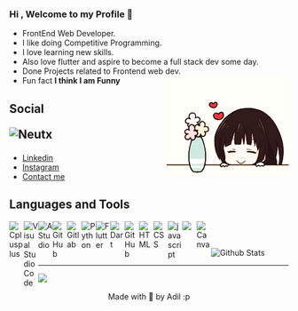 ### Hi , Welcome to my Profile 👋

- FrontEnd Web Developer.
- I like doing Competitive Programming.
- I love learning new skills.
- Also love flutter and aspire to become a full stack dev some day.
- Done Projects related to Frontend web dev.
- Fun fact **I think I am Funny**
<img src = "https://raw.githubusercontent.com/Neutx/Neutx/main/chitanda.gif"  align = "right"> </img>

## Social <p> <img src="https://komarev.com/ghpvc/?username=Neutx&label=Profile%20views&color=0e75b6&style=flat" alt="Neutx" /> </p>
- [Linkedin](https://www.linkedin.com/in/adilparwez28/)
- [Instagram](https://www.instagram.com/adil_parwez_28/)
- [Contact me](mailto:dlprwz@gmail.com?subject=Hey%20Adil&body=Hi%20there)


## Languages and Tools



<img align="left" alt="Cplusplus" width="26px" src="https://cdn.jsdelivr.net/gh/devicons/devicon/icons/cplusplus/cplusplus-original.svg" />

<img align="left" alt="Visual Studio Code" width="26px" src="https://cdn.jsdelivr.net/gh/devicons/devicon/icons/vscode/vscode-original.svg" />

<img align="left" alt="AStudio" width="26px" src="https://cdn.jsdelivr.net/gh/devicons/devicon/icons/androidstudio/androidstudio-original.svg" />

<img align="left" alt="GitHub" width="26px" src="https://cdn.jsdelivr.net/gh/devicons/devicon/icons/github/github-original.svg" />

<img align="left" alt="Gitlab" width="26px" src="https://cdn.jsdelivr.net/gh/devicons/devicon/icons/gitlab/gitlab-original.svg" />

<img align="left" alt="Python" width="26px" src="https://cdn.jsdelivr.net/gh/devicons/devicon/icons/python/python-original.svg">

<img align="left" alt="Flutter" width="26px" src="https://cdn.jsdelivr.net/gh/devicons/devicon/icons/flutter/flutter-original.svg">

<img align="left" alt="Dart" width="26px" src="https://cdn.jsdelivr.net/gh/devicons/devicon/icons/dart/dart-original.svg">

<img align="left" alt="GitHub" width="26px" src="https://cdn.jsdelivr.net/gh/devicons/devicon/icons/firebase/firebase-plain.svg" />

<img align="left" alt="HTML" width="26px" src="https://cdn.jsdelivr.net/gh/devicons/devicon/icons/html5/html5-original.svg">

<img align="left" alt="CSS" width="26px" src="https://cdn.jsdelivr.net/gh/devicons/devicon/icons/css3/css3-original.svg">

<img align="left" alt="javascript" width="26px" src="https://cdn.jsdelivr.net/gh/devicons/devicon/icons/javascript/javascript-original.svg">

<img align="left" width="26px" src="https://cdn.jsdelivr.net/gh/devicons/devicon/icons/googlecloud/googlecloud-original.svg">

<img align="left" alt="Canva" width="26px" src="https://cdn.jsdelivr.net/gh/devicons/devicon/icons/canva/canva-original.svg" />





</br>

</br>




![Github Stats](https://github-readme-stats.vercel.app/api?username=Neutx&theme=radical&show_icons=true&count_private=true&include_all_commits=true)
<hr>
<img  src="http://github-readme-streak-stats.herokuapp.com/?user=Neutx&theme=dark" />



 <p align = "center" > Made with 🤍 by Adil :p </p>
